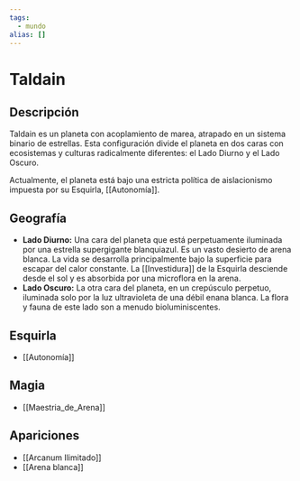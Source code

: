 ```yaml
---
tags:
  - mundo
alias: []
---
```


# Taldain

## Descripción
Taldain es un planeta con acoplamiento de marea, atrapado en un sistema binario de estrellas. Esta configuración divide el planeta en dos caras con ecosistemas y culturas radicalmente diferentes: el Lado Diurno y el Lado Oscuro.

Actualmente, el planeta está bajo una estricta política de aislacionismo impuesta por su Esquirla, [[Autonomía]].

## Geografía
*   **Lado Diurno:** Una cara del planeta que está perpetuamente iluminada por una estrella supergigante blanquiazul. Es un vasto desierto de arena blanca. La vida se desarrolla principalmente bajo la superficie para escapar del calor constante. La [[Investidura]] de la Esquirla desciende desde el sol y es absorbida por una microflora en la arena.
*   **Lado Oscuro:** La otra cara del planeta, en un crepúsculo perpetuo, iluminada solo por la luz ultravioleta de una débil enana blanca. La flora y fauna de este lado son a menudo bioluminiscentes.

## Esquirla
* [[Autonomía]]

## Magia
* [[Maestria_de_Arena]]

## Apariciones
* [[Arcanum Ilimitado]]
* [[Arena blanca]]
